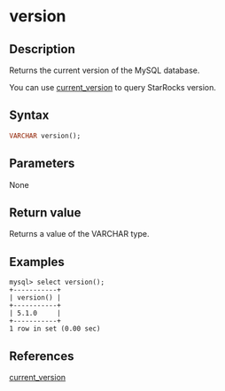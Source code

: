 # version

## Description

Returns the current version of the MySQL database.

You can use [current_version](current_version.md) to query StarRocks version.

## Syntax

```Haskell
VARCHAR version();
```

## Parameters

None

## Return value

Returns a value of the VARCHAR type.

## Examples

```Plain Text
mysql> select version();
+-----------+
| version() |
+-----------+
| 5.1.0     |
+-----------+
1 row in set (0.00 sec)
```

## References

[current_version](../utility-functions/current_version.md)
